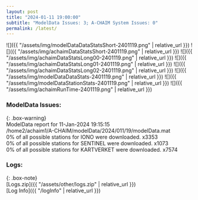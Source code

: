 ```yaml
---
layout: post
title: "2024-01-11 19:00:00"
subtitle: "ModelData Issues: 3; A-CHAIM System Issues: 0"
permalink: /latest/
---
```


![]({{ "/assets/img/modelDataDataStatsShort-2401119.png" | relative_url }})
![]({{ "/assets/img/achaimDataStatsShort-2401119.png" | relative_url }})
![]({{ "/assets/img/achaimDataStatsLong00-2401119.png" | relative_url }})
![]({{ "/assets/img/achaimDataStatsLong01-2401119.png" | relative_url }})
![]({{ "/assets/img/achaimDataStatsLong02-2401119.png" | relative_url }})
![]({{ "/assets/img/modelDataDataStats-2401119.png" | relative_url }})
![]({{ "/assets/img/modelDataStationStats-2401119.png" | relative_url }})
![]({{ "/assets/img/achaimRunTime-2401119.png" | relative_url }})


### ModelData Issues:  
  
{: .box-warning}  
 ModelData report for 11-Jan-2024 19:15:15   
 /home2/achaim1/A-CHAIM/modelData/2024/011/19/modelData.mat   
 0% of all possible stations for IONO were downloaded. x3353   
 0% of all possible stations for SENTINEL were downloaded. x1073   
 0% of all possible stations for KARTVERKET were downloaded. x7574   
  


### Logs:  
  
{: .box-note}  
[Logs.zip]({{ "/assets/other/logs.zip" | relative_url }})  
[Log Info]({{ "/logInfo" | relative_url }})  
